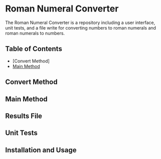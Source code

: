 # Roman Numeral Converter
The Roman Numeral Converter is a repository including a user interface, unit tests, and a file write for converting numbers to roman numerals and roman numerals to numbers. 

## Table of Contents
* [Convert Method]
* [Main Method](https://github.com/jacksteel5314/RomanNumeralFinal/blob/main/README.md#main-method)

## Convert Method

## Main Method

## Results File 

## Unit Tests 


 ## Installation and Usage

 
